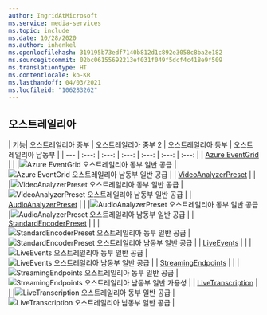 ```yaml
---
author: IngridAtMicrosoft
ms.service: media-services
ms.topic: include
ms.date: 10/28/2020
ms.author: inhenkel
ms.openlocfilehash: 319195b73edf7140b812d1c892e3058c8ba2e182
ms.sourcegitcommit: 02bc06155692213ef031f049f5dcf4c418e9f509
ms.translationtype: HT
ms.contentlocale: ko-KR
ms.lasthandoff: 04/03/2021
ms.locfileid: "106283262"
---
```

<!--Feature availability in region-->
## <a name="australia"></a>오스트레일리아

| 기능| 오스트레일리아 중부 | 오스트레일리아 중부 2 | 오스트레일리아 동부 | 오스트레일리아 남동부 |
| --- | :---: | :---: | :---: | :---: | :---: | :---: |
| [Azure EventGrid](../monitoring/reacting-to-media-services-events.md) | | |![ Azure EventGrid 오스트레일리아 동부 일반 공급](../media/azure-clouds-regions/ga.svg) |![Azure EventGrid 오스트레일리아 남동부 일반 공급](../media/azure-clouds-regions/ga.svg) |
| [VideoAnalyzerPreset](../analyze-video-audio-files-concept.md) | | |![VideoAnalyzerPreset 오스트레일리아 동부 일반 공급](../media/azure-clouds-regions/ga.svg) |![VideoAnalyzerPreset 오스트레일리아 남동부 일반 공급](../media/azure-clouds-regions/ga.svg) |
| [AudioAnalyzerPreset](../analyze-video-audio-files-concept.md) | | |![AudioAnalyzerPreset 오스트레일리아 동부 일반 공급](../media/azure-clouds-regions/ga.svg) |![AudioAnalyzerPreset 오스트레일리아 남동부 일반 공급](../media/azure-clouds-regions/ga.svg) |
| [StandardEncoderPreset](../encode-concept.md) | | |![StandardEncoderPreset 오스트레일리아 동부 일반 공급](../media/azure-clouds-regions/ga.svg) |![StandardEncoderPreset 오스트레일리아 남동부 일반 공급](../media/azure-clouds-regions/ga.svg) |
| [LiveEvents](../stream-live-streaming-concept.md) | | |![LiveEvents 오스트레일리아 동부 일반 공급](../media/azure-clouds-regions/ga.svg) |![LiveEvents 오스트레일리아 남동부 일반 공급](../media/azure-clouds-regions/ga.svg) |
| [StreamingEndpoints](../stream-streaming-endpoint-concept.md) | | |![StreamingEndpoints 오스트레일리아 동부 일반 공급](../media/azure-clouds-regions/ga.svg) |![StreamingEndpoints 오스트레일리아 남동부 일반 가용성](../media/azure-clouds-regions/ga.svg) |
| [LiveTranscription](../live-event-live-transcription-how-to.md) | | |![LiveTranscription 오스트레일리아 동부 일반 공급](../media/azure-clouds-regions/ga.svg) |![LiveTranscription 오스트레일리아 남동부 일반 공급](../media/azure-clouds-regions/ga.svg) |
